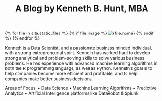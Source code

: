 ﻿---
layout: default
title:  "A Blog by Kenneth B. Hunt, MBA"
---
{% for file in site.static_files %} 
  {% if file.image %}
    <img src="{{file.path}}" alt="{file.name}">
  {% endif %}
{% endfor %}







Kenneth is a Data Scientist, and a passionate business minded individual, with a strong entrepreneurial spirit. Kenneth has worked hard to develop strong analytical and problem-solving skills to solve various business problems. He has experience with advanced machine learning algorithms in both the R programming language, as well as Python. 
Kenneth’s goal is to help companies become more efficient and profitable, and to help companies make better business decisions.

Areas of Focus: 
• Data Science
• Machine Learning Algorithms 
• Predictive Analytics
• Artificial Intelligence platforms like DataRobot & Splunk

